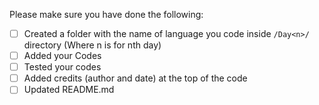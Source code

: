 Please make sure you have done the following:

- [ ] Created a folder with the name of language you code inside `/Day<n>/` directory (Where n is for nth day)
- [ ] Added your Codes
- [ ] Tested your codes
- [ ] Added credits (author and date) at the top of the code
- [ ] Updated README.md
